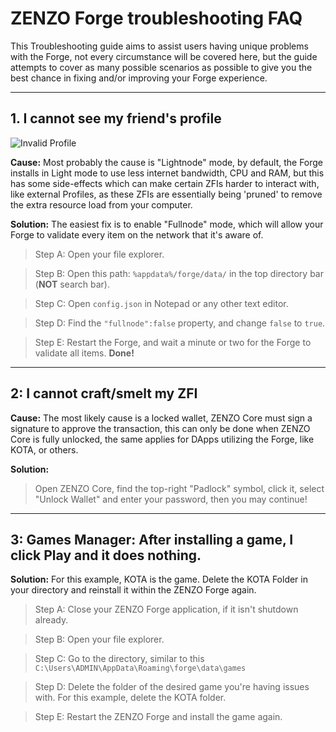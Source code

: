 # ZENZO Forge troubleshooting FAQ

This Troubleshooting guide aims to assist users having unique problems with the Forge, not every circumstance will be covered here, but the guide attempts to cover as many possible scenarios as possible to give you the best chance in fixing and/or improving your Forge experience.

---

## 1. I cannot see my friend's profile
![Invalid Profile](https://media.discordapp.net/attachments/543638439652753409/805081302952574986/unknown.png)

**Cause:** Most probably the cause is "Lightnode" mode, by default, the Forge installs in Light mode to use less internet bandwidth, CPU and RAM, but this has some side-effects which can make certain ZFIs harder to interact with, like external Profiles, as these ZFIs are essentially being 'pruned' to remove the extra resource load from your computer.

**Solution:** The easiest fix is to enable "Fullnode" mode, which will allow your Forge to validate every item on the network that it's aware of.
> Step A: Open your file explorer.

> Step B: Open this path: `%appdata%/forge/data/` in the top directory bar (**NOT** search bar).

> Step C: Open `config.json` in Notepad or any other text editor.

> Step D: Find the `"fullnode":false` property, and change `false` to `true`.

> Step E: Restart the Forge, and wait a minute or two for the Forge to validate all items. **Done!**

---

## 2: I cannot craft/smelt my ZFI


**Cause:** The most likely cause is a locked wallet, ZENZO Core must sign a signature to approve the transaction, this can only be done when ZENZO Core is fully unlocked, the same applies for DApps utilizing the Forge, like KOTA, or others.

**Solution:**
> Open ZENZO Core, find the top-right "Padlock" symbol, click it, select "Unlock Wallet" and enter your password, then you may continue!

---

## 3: Games Manager: After installing a game, I click Play and it does nothing.

**Solution:** For this example, KOTA is the game. Delete the KOTA Folder in your directory and reinstall it within the ZENZO Forge again.
> Step A: Close your ZENZO Forge application, if it isn't shutdown already.

> Step B: Open your file explorer.

> Step C: Go to the directory, similar to this `C:\Users\ADMIN\AppData\Roaming\forge\data\games`

> Step D: Delete the folder of the desired game you're having issues with. For this example, delete the KOTA folder.

> Step E: Restart the ZENZO Forge and install the game again.

